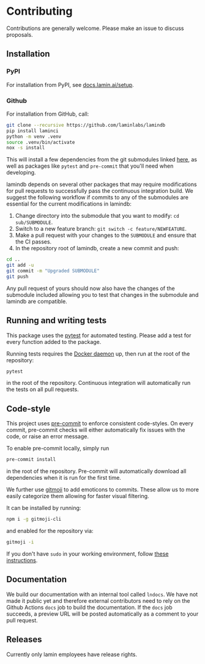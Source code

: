 # Contributing

Contributions are generally welcome. Please make an issue to discuss proposals.

## Installation

### PyPI

For installation from PyPI, see [docs.lamin.ai/setup](https://docs.lamin.ai/setup).

### Github

For installation from GitHub, call:

```bash
git clone --recursive https://github.com/laminlabs/lamindb
pip install laminci
python -m venv .venv
source .venv/bin/activate
nox -s install
```

This will install a few dependencies from the git submodules linked [here](https://github.com/laminlabs/lamindb/tree/main/sub), as well as packages
like `pytest` and `pre-commit` that you'll need when developing.

lamindb depends on several other packages that may require modifications for pull requests to successfully pass the continuous integration build.
We suggest the following workflow if commits to any of the submodules are essential for the current modifications in lamindb:

1. Change directory into the submodule that you want to modify: `cd sub/SUBMODULE`.
2. Switch to a new feature branch: `git switch -c feature/NEWFEATURE`.
3. Make a pull request with your changes to the `SUBMODULE` and ensure that the CI passes.
4. In the repository root of lamindb, create a new commit and push:

```bash
cd ..
git add -u
git commit -m "Upgraded SUBMODULE"
git push
```

Any pull request of yours should now also have the changes of the submodule included allowing you to test that changes in the submodule and lamindb are compatible.

## Running and writing tests

This package uses the [pytest][] for automated testing.
Please add a test for every function added to the package.

Running tests requires the [Docker daemon][] up, then run at the root of the repository:

```bash
pytest
```

in the root of the repository.
Continuous integration will automatically run the tests on all pull requests.

## Code-style

This project uses [pre-commit][] to enforce consistent code-styles. On every commit, pre-commit checks will either
automatically fix issues with the code, or raise an error message.

To enable pre-commit locally, simply run

```bash
pre-commit install
```

in the root of the repository. Pre-commit will automatically download all dependencies when it is run for the first time.

We further use [gitmoji][] to add emoticons to commits.
These allow us to more easily categorize them allowing for faster visual filtering.

It can be installed by running:

```bash
npm i -g gitmoji-cli
```

and enabled for the repository via:

```bash
gitmoji -i
```

If you don't have `sudo` in your working environment, follow [these instructions](https://github.com/sindresorhus/guides/blob/main/npm-global-without-sudo.md).

## Documentation

We build our documentation with an internal tool called `lndocs`.
We have not made it public yet and therefore external contributors need to rely on the Github Actions `docs` job to build the documentation.
If the `docs` job succeeds, a preview URL will be posted automatically as a comment to your pull request.

## Releases

Currently only lamin employees have release rights.

[Docker daemon]: https://docs.docker.com/engine/install/
[gitmoji]: https://gitmoji.dev/
[pre-commit]: https://pre-commit.com/
[pytest]: https://docs.pytest.org/
